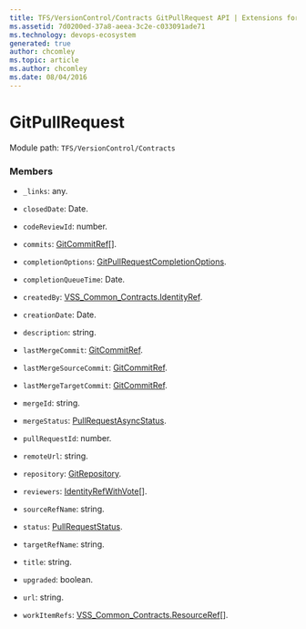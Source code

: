 ```yaml
---
title: TFS/VersionControl/Contracts GitPullRequest API | Extensions for Azure DevOps Services
ms.assetid: 7d0200ed-37a8-aeea-3c2e-c033091ade71
ms.technology: devops-ecosystem
generated: true
author: chcomley
ms.topic: article
ms.author: chcomley
ms.date: 08/04/2016
---
```


# GitPullRequest

Module path: `TFS/VersionControl/Contracts`


### Members

* `_links`: any. 

* `closedDate`: Date. 

* `codeReviewId`: number. 

* `commits`: [GitCommitRef](../../../TFS/VersionControl/Contracts/GitCommitRef.md)[]. 

* `completionOptions`: [GitPullRequestCompletionOptions](../../../TFS/VersionControl/Contracts/GitPullRequestCompletionOptions.md). 

* `completionQueueTime`: Date. 

* `createdBy`: [VSS_Common_Contracts.IdentityRef](../../../VSS/WebApi/Contracts/IdentityRef.md). 

* `creationDate`: Date. 

* `description`: string. 

* `lastMergeCommit`: [GitCommitRef](../../../TFS/VersionControl/Contracts/GitCommitRef.md). 

* `lastMergeSourceCommit`: [GitCommitRef](../../../TFS/VersionControl/Contracts/GitCommitRef.md). 

* `lastMergeTargetCommit`: [GitCommitRef](../../../TFS/VersionControl/Contracts/GitCommitRef.md). 

* `mergeId`: string. 

* `mergeStatus`: [PullRequestAsyncStatus](../../../TFS/VersionControl/Contracts/PullRequestAsyncStatus.md). 

* `pullRequestId`: number. 

* `remoteUrl`: string. 

* `repository`: [GitRepository](../../../TFS/VersionControl/Contracts/GitRepository.md). 

* `reviewers`: [IdentityRefWithVote](../../../TFS/VersionControl/Contracts/IdentityRefWithVote.md)[]. 

* `sourceRefName`: string. 

* `status`: [PullRequestStatus](../../../TFS/VersionControl/Contracts/PullRequestStatus.md). 

* `targetRefName`: string. 

* `title`: string. 

* `upgraded`: boolean. 

* `url`: string. 

* `workItemRefs`: [VSS_Common_Contracts.ResourceRef](../../../VSS/WebApi/Contracts/ResourceRef.md)[]. 

